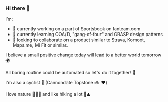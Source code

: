 ### Hi there 👋

I’m:
- 🔭 currently working on a part of Sportsbook on fanteam.com
- 🌱 currently learning OOA/D, "gang-of-four" and GRASP design patterns
- 👯 looking to collaborate on a product similar to Strava, Komoot, Maps.me, Mi Fit or similar.

I believe a small positive change today will lead to a better world tomorrow 🌍

All boring routine could be automated so let's do it together! 🤖

I'm also a cyclist 🚴 (Cannondate Topstone 🚲 ❤️)

I love nature 🌳🌲🌴 and like hiking a lot 🥾⛰

<!--
**mandelbroo/mandelbroo** is a ✨ _special_ ✨ repository because its `README.md` (this file) appears on your GitHub profile.

Here are some ideas to get you started:

- 🔭 I’m currently working on ...
- 🌱 I’m currently learning ...
- 👯 I’m looking to collaborate on ...
- 🤔 I’m looking for help with ...
- 💬 Ask me about ...
- 📫 How to reach me: ...
- 😄 Pronouns: ...
- ⚡ Fun fact: ...
-->

